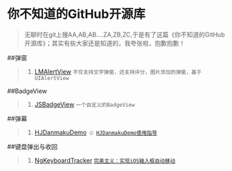 # 你不知道的GitHub开源库
> 无聊时在git上搜AA,AB,AB....ZA,ZB,ZC,于是有了这篇《你不知道的GitHub开源库》；其实有些大家还是知道的，我夸张啦，抱歉抱歉！

##弹窗
> 1. [LMAlertView](https://github.com/lmcd/LMAlertView)   `不仅支持文字弹窗，还支持评分，图片添加的弹窗，基于UIAlertView`

##BadgeView
> 1. [JSBadgeView](https://github.com/JaviSoto/JSBadgeView)  `一个自定义的BadgeView`

##弹幕
> 1. [HJDanmakuDemo](https://github.com/panghaijiao/HJDanmakuDemo)
  ☺ [`HJDanmakuDemo使用指导`](http://www.olinone.com/?p=186#comment-1259)

##键盘弹出与收回
> 1. [NgKeyboardTracker](https://github.com/meiwin/NgKeyboardTracker)
> [`完美主义：实现iOS输入框自动移动`](http://www.cocoachina.com/ios/20150922/13521.html)


